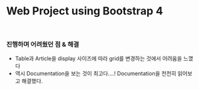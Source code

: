 # Web Project using Bootstrap 4

<br>

### 진행하며 어려웠던 점 & 해결

- Table과 Article을 display 사이즈에 따라 grid를 변경하는 것에서 어려움을 느꼈다
- 역시 Documentation을 보는 것이 최고다....! Documentation을 천천히 읽어보고 해결했다.

